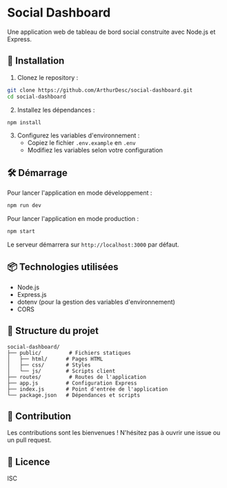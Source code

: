 # Social Dashboard

Une application web de tableau de bord social construite avec Node.js et Express.

## 🚀 Installation

1. Clonez le repository :
```bash
git clone https://github.com/ArthurDesc/social-dashboard.git
cd social-dashboard     
```

2. Installez les dépendances :
```bash
npm install
```

3. Configurez les variables d'environnement :
   - Copiez le fichier `.env.example` en `.env`
   - Modifiez les variables selon votre configuration

## 🛠️ Démarrage

Pour lancer l'application en mode développement :
```bash
npm run dev
```

Pour lancer l'application en mode production :
```bash
npm start
```

Le serveur démarrera sur `http://localhost:3000` par défaut.

## 📦 Technologies utilisées

- Node.js
- Express.js
- dotenv (pour la gestion des variables d'environnement)
- CORS

## 📁 Structure du projet

```
social-dashboard/
├── public/         # Fichiers statiques
│   ├── html/      # Pages HTML
│   ├── css/       # Styles
│   └── js/        # Scripts client
├── routes/         # Routes de l'application
├── app.js         # Configuration Express
├── index.js       # Point d'entrée de l'application
└── package.json   # Dépendances et scripts
```

## 🤝 Contribution

Les contributions sont les bienvenues ! N'hésitez pas à ouvrir une issue ou un pull request.

## 📝 Licence

ISC